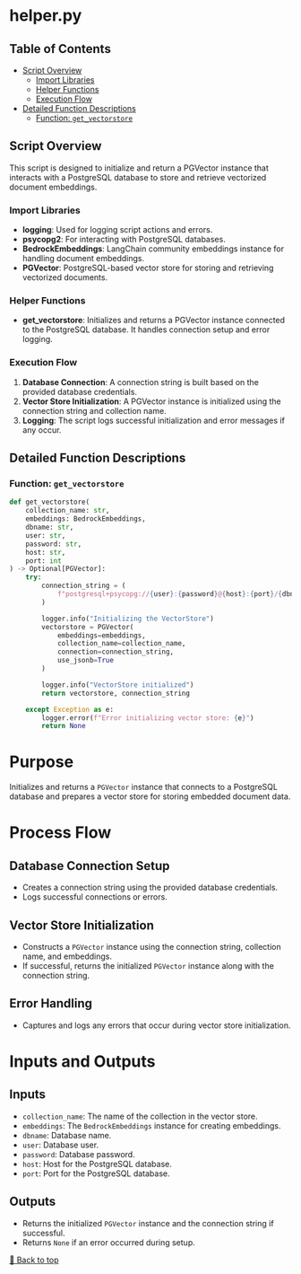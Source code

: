 # helper.py

## Table of Contents <a name="table-of-contents"></a>
- [Script Overview](#script-overview)
  - [Import Libraries](#import-libraries)
  - [Helper Functions](#helper-functions)
  - [Execution Flow](#execution-flow)
- [Detailed Function Descriptions](#detailed-function-descriptions)
  - [Function: `get_vectorstore`](#get_vectorstore)

## Script Overview <a name="script-overview"></a>
This script is designed to initialize and return a PGVector instance that interacts with a PostgreSQL database to store and retrieve vectorized document embeddings.

### Import Libraries <a name="import-libraries"></a>
- **logging**: Used for logging script actions and errors.
- **psycopg2**: For interacting with PostgreSQL databases.
- **BedrockEmbeddings**: LangChain community embeddings instance for handling document embeddings.
- **PGVector**: PostgreSQL-based vector store for storing and retrieving vectorized documents.

### Helper Functions <a name="helper-functions"></a>
- **get_vectorstore**: Initializes and returns a PGVector instance connected to the PostgreSQL database. It handles connection setup and error logging.

### Execution Flow <a name="execution-flow"></a>
1. **Database Connection**: A connection string is built based on the provided database credentials.
2. **Vector Store Initialization**: A PGVector instance is initialized using the connection string and collection name.
3. **Logging**: The script logs successful initialization and error messages if any occur.

## Detailed Function Descriptions <a name="detailed-function-descriptions"></a>

### Function: `get_vectorstore` <a name="get_vectorstore"></a>
```python
def get_vectorstore(
    collection_name: str, 
    embeddings: BedrockEmbeddings, 
    dbname: str, 
    user: str, 
    password: str, 
    host: str, 
    port: int
) -> Optional[PGVector]:
    try:
        connection_string = (
            f"postgresql+psycopg://{user}:{password}@{host}:{port}/{dbname}"
        )

        logger.info("Initializing the VectorStore")
        vectorstore = PGVector(
            embeddings=embeddings,
            collection_name=collection_name,
            connection=connection_string,
            use_jsonb=True
        )

        logger.info("VectorStore initialized")
        return vectorstore, connection_string

    except Exception as e:
        logger.error(f"Error initializing vector store: {e}")
        return None
```
# Purpose

Initializes and returns a `PGVector` instance that connects to a PostgreSQL database and prepares a vector store for storing embedded document data.

# Process Flow

## Database Connection Setup

- Creates a connection string using the provided database credentials.
- Logs successful connections or errors.

## Vector Store Initialization

- Constructs a `PGVector` instance using the connection string, collection name, and embeddings.
- If successful, returns the initialized `PGVector` instance along with the connection string.

## Error Handling

- Captures and logs any errors that occur during vector store initialization.

# Inputs and Outputs

## Inputs

- `collection_name`: The name of the collection in the vector store.
- `embeddings`: The `BedrockEmbeddings` instance for creating embeddings.
- `dbname`: Database name.
- `user`: Database user.
- `password`: Database password.
- `host`: Host for the PostgreSQL database.
- `port`: Port for the PostgreSQL database.

## Outputs

- Returns the initialized `PGVector` instance and the connection string if successful.
- Returns `None` if an error occurred during setup.

[🔼 Back to top](#table-of-contents)
